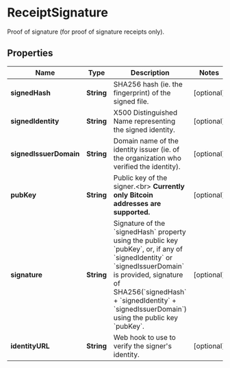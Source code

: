

# ReceiptSignature

Proof of signature (for proof of signature receipts only).
## Properties

Name | Type | Description | Notes
------------ | ------------- | ------------- | -------------
**signedHash** | **String** | SHA256 hash (ie. the fingerprint) of the signed file. |  [optional]
**signedIdentity** | **String** | X500 Distinguished Name representing the signed identity. |  [optional]
**signedIssuerDomain** | **String** | Domain name of the identity issuer (ie. of the organization who verified the identity). |  [optional]
**pubKey** | **String** | Public key of the signer.&lt;br&gt; **Currently only Bitcoin addresses are supported.**  |  [optional]
**signature** | **String** | Signature of the &#x60;signedHash&#x60; property using the public key &#x60;pubKey&#x60;, or, if any of &#x60;signedIdentity&#x60; or &#x60;signedIssuerDomain&#x60; is provided, signature of SHA256(&#x60;signedHash&#x60; + &#x60;signedIdentity&#x60; + &#x60;signedIssuerDomain&#x60;) using the public key &#x60;pubKey&#x60;.  |  [optional]
**identityURL** | **String** | Web hook to use to verify the signer&#39;s identity. |  [optional]



